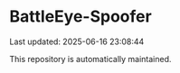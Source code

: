 # BattleEye-Spoofer

Last updated: 2025-06-16 23:08:44

This repository is automatically maintained.
